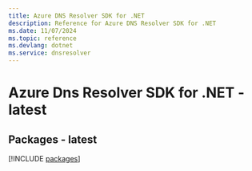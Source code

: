 ```yaml
---
title: Azure DNS Resolver SDK for .NET
description: Reference for Azure DNS Resolver SDK for .NET
ms.date: 11/07/2024
ms.topic: reference
ms.devlang: dotnet
ms.service: dnsresolver
---
```

# Azure Dns Resolver SDK for .NET - latest
## Packages - latest
[!INCLUDE [packages](dns-resolver-index.md)]